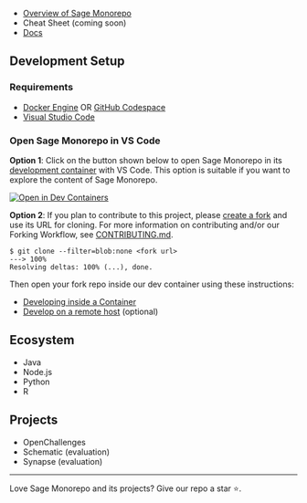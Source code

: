 - [Overview of Sage Monorepo]
- Cheat Sheet (coming soon)
- [Docs](docs)

## Development Setup

### Requirements

- [Docker Engine] OR [GitHub Codespace]
- [Visual Studio Code]

### Open Sage Monorepo in VS Code

**Option 1**: Click on the button shown below to open Sage Monorepo in its [development container]
with VS Code. This option is suitable if you want to explore the content of Sage Monorepo.

[![Open in Dev Containers](https://img.shields.io/static/v1?label=Dev%20Containers&message=Open&color=blue&logo=visualstudiocode&style=for-the-badge)](https://vscode.dev/redirect?url=vscode://ms-vscode-remote.remote-containers/cloneInVolume?url=https://github.com/Sage-Bionetworks/sage-monorepo 'Open in VS Code Dev Containers')

**Option 2**: If you plan to contribute to this project, please [create a fork] and use its URL for
cloning. For more information on contributing and/or our Forking Workflow, see
[CONTRIBUTING.md](CONTRIBUTING.md).

<!-- termynal -->

```console
$ git clone --filter=blob:none <fork url>
---> 100%
Resolving deltas: 100% (...), done.
```

Then open your fork repo inside our dev container using these instructions:

- [Developing inside a Container](./docs/devcontainer.md)
- [Develop on a remote host](./docs/develop-on-a-remote-host.md) (optional)

## Ecosystem

- Java
- Node.js
- Python
- R

## Projects

- OpenChallenges
- Schematic (evaluation)
- Synapse (evaluation)

---

Love Sage Monorepo and its projects? Give our repo a star ⭐.

<!-- Links -->

[docker engine]: https://docs.docker.com/get-docker/
[visual studio code]: https://code.visualstudio.com/
[apache license 2.0]: https://github.com/Sage-Bionetworks/sage-monorepo/blob/main/LICENSE.txt
[GitHub Codespace]: https://github.com/features/codespaces
[Overview of Sage Monorepo]: https://docs.google.com/document/d/12oA-Uol_NsWUtC9LHlAlpcgZXXY9jkxFXqK2EMF96XM
[Code of Conduct]: CODE_OF_CONDUCT.md
[contributing]: CONTRIBUTING.md
[development container]: https://containers.dev/
[create a fork]: https://github.com/Sage-Bionetworks/sage-monorepo/fork
